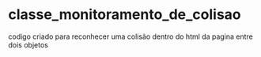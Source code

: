 # classe_monitoramento_de_colisao
 codigo criado para reconhecer uma colisão dentro do html da pagina entre dois objetos
